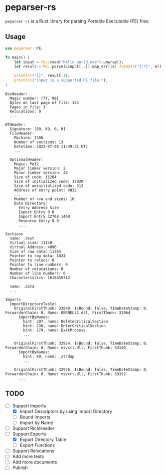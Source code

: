 # peparser-rs
`peparser-rs` is a Rust library for parsing Portable Executable (PE) files. 

## Usage
```rust
use peparser::PE;

fn main() {
    let input = fs::read("hello_world.exe").unwrap();
    let result = PE::parse(&input[..]).map_err(|e| format!("{:?}", e)).unwrap();

    println!("{}", result.1);
    println!("input is a supported PE file!");
}

```

```
DosHeader:
  Magic number: [77, 90]
  Bytes on last page of file: 144
  Pages in file: 3
  Relocations: 0
  ...

NTHeader:
  Signature: [80, 69, 0, 0]
  FileHeader:
    Machine: I386
    Number of sections: 13
    Datetime: 2023-07-08 11:49:31 UTC
    ...
    
  OptionalHeader:
    Magic: Pe32
    Major linker version: 2
    Minor linker version: 28
    Size of code: 11264
    Size of initialized code: 17920
    Size of uninitialized code: 512
    Address of entry point: 4832
    ...
    Mumber of rva and sizes: 16
    Data Directory:
      Entry Address Size
      Export Entry 0 0
      Import Entry 32768 1468
      Resource Entry 0 0
      ...

Sections
  name: .text
  Virtual size: 11140
  Virtual Address: 4096
  Size of raw data: 11264
  Pointer to raw data: 1024
  Pointer to relocs: 0
  Pointer to line numbers: 0
  Number of relocations: 0
  Number of line numbers: 0
  Characteristics: 1615855712

  name: .data
  ...
 
Imports
  ImportDirectoryTable:
    OriginalFirstThunk: 32848, IsBound: false, TimeDateStamp: 0, ForwarderChain: 0, Name: KERNEL32.dll, FirstThunk: 33064
      ImportByNames:
        hint: 207, name: DeleteCriticalSection
        hint: 236, name: EnterCriticalSection
        hint: 279, name: ExitProcess
        ...
        
    OriginalFirstThunk: 32924, IsBound: false, TimeDateStamp: 0, ForwarderChain: 0, Name: msvcrt.dll, FirstThunk: 33140
      ImportByNames:
        hint: 80, name: _strdup
        ...
           
    OriginalFirstThunk: 32936, IsBound: false, TimeDateStamp: 0, ForwarderChain: 0, Name: msvcrt.dll, FirstThunk: 33152
      ...
```

## TODO
- [ ] Support Imports
  - [x] Import Descriptors by using Import Directory
  - [ ] Bound Imports
  - [ ] Import by Name
- [ ] Support RichHeader 
- [ ] Support Exports
  - [x] Export Directory Table
  - [ ] Export Functions
- [ ] Support Relocations
- [ ] Add more tests
- [ ] Add more documents
- [ ] Publish